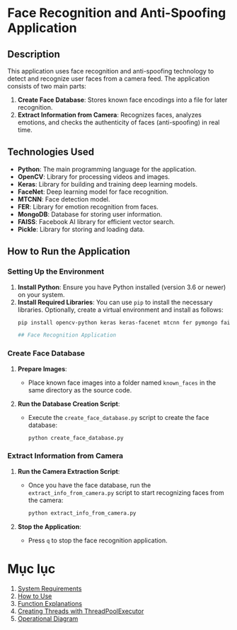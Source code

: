 # Face Recognition and Anti-Spoofing Application

## Description
This application uses face recognition and anti-spoofing technology to detect and recognize user faces from a camera feed. The application consists of two main parts:
1. **Create Face Database**: Stores known face encodings into a file for later recognition.
2. **Extract Information from Camera**: Recognizes faces, analyzes emotions, and checks the authenticity of faces (anti-spoofing) in real time.

## Technologies Used
- **Python**: The main programming language for the application.
- **OpenCV**: Library for processing videos and images.
- **Keras**: Library for building and training deep learning models.
- **FaceNet**: Deep learning model for face recognition.
- **MTCNN**: Face detection model.
- **FER**: Library for emotion recognition from faces.
- **MongoDB**: Database for storing user information.
- **FAISS**: Facebook AI library for efficient vector search.
- **Pickle**: Library for storing and loading data.

## How to Run the Application

### Setting Up the Environment

1. **Install Python**: Ensure you have Python installed (version 3.6 or newer) on your system.
2. **Install Required Libraries**:
   You can use `pip` to install the necessary libraries. Optionally, create a virtual environment and install as follows:
   ```bash
   pip install opencv-python keras keras-facenet mtcnn fer pymongo faiss-cpu

   ## Face Recognition Application

### Create Face Database

1. **Prepare Images**: 
   - Place known face images into a folder named `known_faces` in the same directory as the source code.

2. **Run the Database Creation Script**: 
   - Execute the `create_face_database.py` script to create the face database:
     ```bash
     python create_face_database.py
     ```

### Extract Information from Camera

1. **Run the Camera Extraction Script**: 
   - Once you have the face database, run the `extract_info_from_camera.py` script to start recognizing faces from the camera:
     ```bash
     python extract_info_from_camera.py
     ```

2. **Stop the Application**: 
   - Press `q` to stop the face recognition application.
  
# Mục lục

1. [System Requirements](#system-requirements)
2. [How to Use](#how-to-use)
3. [Function Explanations](#function-explanations)
4. [Creating Threads with ThreadPoolExecutor](#creating-threads-with-threadpoolexecutor)
5. [Operational Diagram](#operational-diagram)

